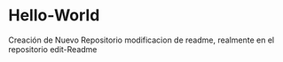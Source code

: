 # Hello-World
Creación de Nuevo Repositorio
modificacion de readme, realmente en el repositorio edit-Readme
